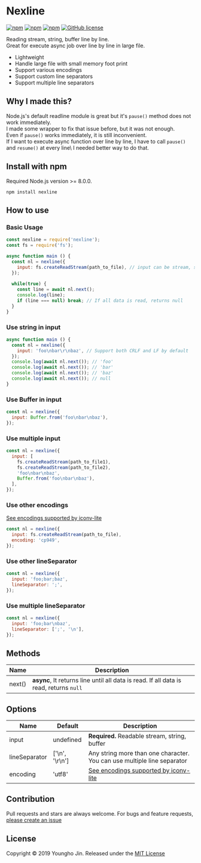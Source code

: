 # Nexline
[![npm](https://img.shields.io/npm/v/nexline.svg)](https://www.npmjs.com/package/nexline)
[![npm](https://img.shields.io/node/v/nexline.svg)](https://www.npmjs.com/package/nexline)
[![npm](https://img.shields.io/npm/dt/nexline.svg)](https://www.npmjs.com/package/nexline)
[![GitHub license](https://img.shields.io/github/license/sharpart555/nexline.svg)](https://github.com/sharpart555/nexline/blob/master/LICENSE)


Reading stream, string, buffer line by line.\
Great for execute async job over line by line in large file.

* Lightweight
* Handle large file with small memory foot print
* Support various encodings
* Support custom line separators
* Support multiple line separators

## Why I made this?
Node.js's default readline module is great but it's `pause()` method does not work immediately.\
I made some wrapper to fix that issue before, but it was not enough.\
Even if `pause()` works immediately, it is still inconvenient.\
If I want to execute async function over line by line, I have to call `pause()` and `resume()` at every line\ 
I needed better way to do that.

## Install with npm
Required Node.js version >= 8.0.0.
```
npm install nexline
```
 
## How to use
### Basic Usage
```js
const nexline = require('nexline');
const fs = require('fs');

async function main () {
  const nl = nexline({
    input: fs.createReadStream(path_to_file), // input can be stream, string and buffer 
  });
  
  while(true) {
    const line = await nl.next();
    console.log(line);
    if (line === null) break; // If all data is read, returns null
  }
}
```

### Use string in input
```js
async function main () {
  const nl = nexline({
    input: 'foo\nbar\r\nbaz', // Support both CRLF and LF by default
  });
  console.log(await nl.next()); // 'foo'
  console.log(await nl.next()); // 'bar'
  console.log(await nl.next()); // 'baz'
  console.log(await nl.next()); // null
}
```

### Use Buffer in input
```js
const nl = nexline({
  input: Buffer.from('foo\nbar\nbaz'),
});
```

### Use multiple input
```js
const nl = nexline({
  input: [
    fs.createReadStream(path_to_file1),
    fs.createReadStream(path_to_file2),
    'foo\nbar\nbaz',
    Buffer.from('foo\nbar\nbaz'),
  ],
});
```

### Use other encodings
[See encodings supported by iconv-lite](https://github.com/ashtuchkin/iconv-lite/wiki/Supported-Encodings)
```js
const nl = nexline({
  input: fs.createReadStream(path_to_file), 
  encoding: 'cp949',
});
```

### Use other lineSeparator
```js
const nl = nexline({
  input: 'foo;bar;baz', 
  lineSeparator: ';',
});
```

### Use multiple lineSeparator
```js
const nl = nexline({
  input: 'foo;bar\nbaz', 
  lineSeparator: [';', '\n'],
});
```

## Methods
| Name          |  Description    |
| ------------- | --------------- |
| next()        | **async**, It returns line until all data is read. If all data is read, returns `null`  |

## Options
| Name          | Default                     |  Description    |
| ------------- | --------------------------- | --------------- |
| input         | undefined                   | **Required.** Readable stream, string, buffer |
| lineSeparator | \['\n', '\r\n'\]            | Any string more than one character. You can use multiple line separator |
| encoding      | 'utf8'                      | [See encodings supported by iconv-lite](https://github.com/ashtuchkin/iconv-lite/wiki/Supported-Encodings) |

## Contribution
Pull requests and stars are always welcome. For bugs and feature requests, [please create an issue](https://github.com/sharpart555/nexline/issues/new)

## License
Copyright &copy; 2019 Youngho Jin. Released under the [MIT License](https://github.com/sharpart555/nexline/blob/master/LICENSE)